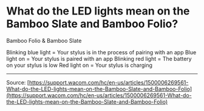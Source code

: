 # What do the LED lights mean on the Bamboo Slate and Bamboo Folio?

Bamboo Folio & Bamboo Slate

Blinking blue light = Your stylus is in the process of pairing with an app
Blue light on = Your stylus is paired with an app
Blinking red light = The battery on your stylus is low Red light on = Your stylus is charging

---
Source: [https://support.wacom.com/hc/en-us/articles/1500006269561-What-do-the-LED-lights-mean-on-the-Bamboo-Slate-and-Bamboo-Folio](https://support.wacom.com/hc/en-us/articles/1500006269561-What-do-the-LED-lights-mean-on-the-Bamboo-Slate-and-Bamboo-Folio)
